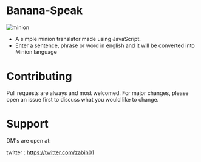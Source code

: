 # Banana-Speak

![minion](https://user-images.githubusercontent.com/53895282/168629471-60c7d2db-9183-448b-a760-96e7bfac9f63.JPG)


- A simple minion translator made using JavaScript.
- Enter a sentence, phrase or word in english and it will be converted into Minion language

# Contributing
Pull requests are always and most welcomed. For major changes, please open an issue first to discuss what you would like to change.

# Support
DM's are open at:

twitter : https://twitter.com/zabih01
